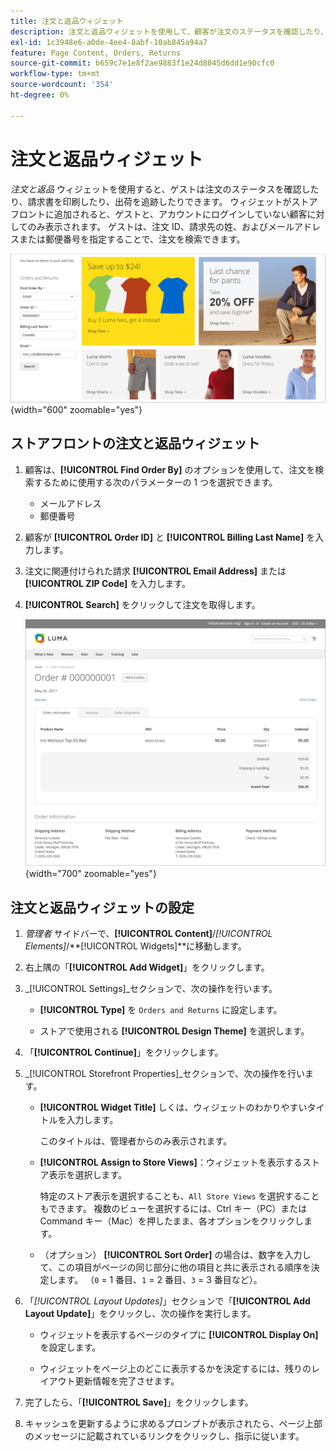```yaml
---
title: 注文と返品ウィジェット
description: 注文と返品ウィジェットを使用して、顧客が注文のステータスを確認したり、請求書を印刷したり、出荷を追跡したりする方法を説明します。
exl-id: 1c3948e6-a0de-4ee4-8abf-10ab845a94a7
feature: Page Content, Orders, Returns
source-git-commit: b659c7e1e8f2ae9883f1e24d8045d6dd1e90cfc0
workflow-type: tm+mt
source-wordcount: '354'
ht-degree: 0%

---
```


# 注文と返品ウィジェット

_注文と返品_ ウィジェットを使用すると、ゲストは注文のステータスを確認したり、請求書を印刷したり、出荷を追跡したりできます。 ウィジェットがストアフロントに追加されると、ゲストと、アカウントにログインしていない顧客に対してのみ表示されます。 ゲストは、注文 ID、請求先の姓、およびメールアドレスまたは郵便番号を指定することで、注文を検索できます。

![ ストアフロントのサイドバーにある「注文と返品」ウィジェット ](./assets/storefront-widget-orders-returns-sidebar.png){width="600" zoomable="yes"}

## ストアフロントの注文と返品ウィジェット

1. 顧客は、**[!UICONTROL Find Order By]** のオプションを使用して、注文を検索するために使用する次のパラメーターの 1 つを選択できます。

   - メールアドレス
   - 郵便番号

1. 顧客が **[!UICONTROL Order ID]** と **[!UICONTROL Billing Last Name]** を入力します。

1. 注文に関連付けられた請求 **[!UICONTROL Email Address]** または **[!UICONTROL ZIP Code]** を入力します。

1. **[!UICONTROL Search]** をクリックして注文を取得します。

   ![ ストアフロントに表示する注文情報 ](./assets/storefront-widget-orders-returns-view.png){width="700" zoomable="yes"}

## 注文と返品ウィジェットの設定

1. _管理者_ サイドバーで、**[!UICONTROL Content]**/_[!UICONTROL Elements]_/**[!UICONTROL Widgets]**に移動します。

1. 右上隅の「**[!UICONTROL Add Widget]**」をクリックします。

1. _[!UICONTROL Settings]_セクションで、次の操作を行います。

   - **[!UICONTROL Type]** を `Orders and Returns` に設定します。

   - ストアで使用される **[!UICONTROL Design Theme]** を選択します。

1. 「**[!UICONTROL Continue]**」をクリックします。

1. _[!UICONTROL Storefront Properties]_セクションで、次の操作を行います。

   - **[!UICONTROL Widget Title]** しくは、ウィジェットのわかりやすいタイトルを入力します。

     このタイトルは、管理者からのみ表示されます。

   - **[!UICONTROL Assign to Store Views]**：ウィジェットを表示するストア表示を選択します。

     特定のストア表示を選択することも、`All Store Views` を選択することもできます。 複数のビューを選択するには、Ctrl キー（PC）または Command キー（Mac）を押したまま、各オプションをクリックします。

   - （オプション） **[!UICONTROL Sort Order]** の場合は、数字を入力して、この項目がページの同じ部分に他の項目と共に表示される順序を決定します。 （`0` = 1 番目、`1` = 2 番目、`3` = 3 番目など）。

1. 「_[!UICONTROL Layout Updates]_」セクションで「**[!UICONTROL Add Layout Update]**」をクリックし、次の操作を実行します。

   - ウィジェットを表示するページのタイプに **[!UICONTROL Display On]** を設定します。

   - ウィジェットをページ上のどこに表示するかを決定するには、残りのレイアウト更新情報を完了させます。

1. 完了したら、「**[!UICONTROL Save]**」をクリックします。

1. キャッシュを更新するように求めるプロンプトが表示されたら、ページ上部のメッセージに記載されているリンクをクリックし、指示に従います。
